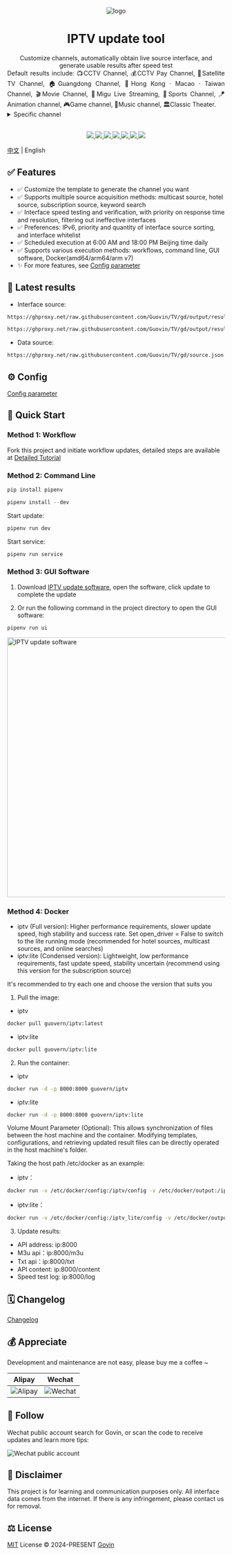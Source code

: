 <div align="center">
  <img src="./static/images/logo.png" alt="logo"/>
  <h1 align="center">IPTV update tool</h1>
</div>

<div align="center">Customize channels, automatically obtain live source interface, and generate usable results after speed test</div>
<div align="justify">Default results include: 📺CCTV Channel, 💰CCTV Pay Channel, 📡Satellite TV Channel, 🏠Guangdong Channel, 🌊Hong Kong · Macao · Taiwan Channel, 🎬Movie Channel, 🎥Migu Live Streaming, 🏀Sports Channel, 🪁Animation channel, 🎮Game channel, 🎵Music channel, 🏛Classic Theater.</div>

<details>
  <summary>Specific channel</summary>
  <div>
  📺CCTV Channel: CCTV-1, CCTV-2, CCTV-3, CCTV-4, CCTV-5, CCTV-5+, CCTV-6, CCTV-7, CCTV-8, CCTV-9, CCTV-10, CCTV-11, CCTV-12, CCTV-13, CCTV-14, CCTV-15, CCTV-16, CCTV-17, CETV1, CETV2, CETV4, CETV5
  </div>
  <br>
  <div>
  💰CCTV Pay Channel: 文化精品, 央视台球, 风云音乐, 第一剧场, 风云剧场, 怀旧剧场, 女性时尚, 高尔夫网球, 风云足球, 电视指南, 世界地理, 兵器科技
  </div>
  <br>
  <div>
  📡Satellite TV Channel: 广东卫视, 香港卫视, 浙江卫视, 湖南卫视, 北京卫视, 湖北卫视, 黑龙江卫视, 安徽卫视, 重庆卫视, 东方卫视, 东南卫视, 甘肃卫视, 广西卫视, 贵州卫视, 海南卫视, 河北卫视, 河南卫视, 吉林卫视, 江苏卫视, 江西卫视, 辽宁卫视, 内蒙古卫视, 宁夏卫视, 青海卫视, 山东卫视, 山西卫视, 陕西卫视, 四川卫视, 深圳卫视, 三沙卫视, 天津卫视, 西藏卫视, 新疆卫视, 云南卫视
  </div>
  <br>
  <div>
  ☘️Guangdong Channel: 广东珠江, 广东体育, 广东新闻, 广东民生, 广东卫视, 大湾区卫视, 广州综合, 广州影视, 广州竞赛, 江门综合, 江门侨乡生活, 佛山综合, 深圳卫视, 汕头综合, 汕头经济, 汕头文旅, 茂名综合, 茂名公共
  </div>
  <br>
  <div>
  ☘️Local channels in each province
  </div>
  <br>
  <div>
  🌊Hong Kong · Macao · Taiwan Channel: 翡翠台, 明珠台, 凤凰中文, 凤凰资讯, 凤凰香港, 凤凰卫视, TVBS亚洲, 香港卫视, 纬来体育, 纬来育乐, J2, Viutv, 三立台湾, 无线新闻, 三立新闻, 东森综合, 东森超视, 东森电影, Now剧集, Now华剧, 靖天资讯, 星卫娱乐, 卫视卡式
  </div>
  <br>
  <div>
  🎬Movie Channel: CHC家庭影院, CHC动作电影, CHC高清电影, 淘剧场, 淘娱乐, 淘电影, NewTV惊悚悬疑, NewTV动作电影, 黑莓电影, 纬来电影, 靖天映画, 靖天戏剧, 星卫娱乐, 艾尔达娱乐, 经典电影, IPTV经典电影, 天映经典, 无线星河, 星空卫视, 私人影院, 东森电影, 龙祥电影, 东森洋片, 东森超视
  </div>
  <br>
  <div>
  🎥Migu Live Streaming: 咪咕直播1-45
  </div>
  <br>
  <div>
  🏀Sports Channel: CCTV-5, CCTV-5+, 广东体育, 纬来体育, 五星体育, 体育赛事, 劲爆体育, 爱体育, 超级体育, 精品体育, 广州竞赛, 深圳体育, 福建体育, 辽宁体育, 山东体育, 成都体育, 天津体育, 江苏体育, 安徽综艺体育, 吉林篮球, 睛彩篮球, 睛彩羽毛球, 睛彩广场舞, 风云足球, 足球频道, 魅力足球, 天元围棋, 快乐垂钓, JJ斗地主
  </div>
  <br>
  <div>
  🪁Animation channel: 少儿动画, 卡酷动画, 动漫秀场, 新动漫, 青春动漫, 爱动漫, 中录动漫, 宝宝动画, CN卡通, 优漫卡通, 金鹰卡通, 睛彩少儿, 黑莓动画, 炫动卡通, 24H国漫热播, 浙江少儿, 河北少儿科教, 七龙珠, 火影忍者, 海绵宝宝, 中华小当家, 斗破苍穹玄幻剧, 猫和老鼠, 经典动漫, 蜡笔小新, 漫画解说
  </div>
  <br>
  <div>
  🎮Game channel: 游戏风云, 游戏竞技, 电竞游戏, 海看电竞, 电竞天堂, 爱电竞
  </div>
  <br>
  <div>
  🎵Music channel: CCTV-15, 风云音乐, 音乐现场, 音乐之声, 潮流音乐, 天津音乐, 音乐广播, 音乐调频广播
  </div>
  <br>
  <div>
  🏛Classic Theater: 笑傲江湖, 天龙八部, 鹿鼎记, 仙剑奇侠传, 西游记, 三国演义, 水浒传, 新白娘子传奇, 天龙八部, 济公游记, 封神榜, 闯关东, 上海滩, 射雕英雄传
  </div>
</details>
<br>
<p align="center">
  <a href="https://github.com/Guovin/IPTV/releases/latest">
    <img src="https://img.shields.io/github/v/release/guovin/iptv" />
  </a>
  <a href="https://www.python.org/">
    <img src="https://img.shields.io/badge/python-%20%3D%203.13-47c219" />
  </a>
  <a href="https://github.com/Guovin/IPTV/releases/latest">
    <img src="https://img.shields.io/github/downloads/guovin/iptv/total" />
  </a>
  <a href="https://hub.docker.com/repository/docker/guovern/iptv">
    <img src="https://img.shields.io/docker/pulls/guovern/iptv" />
  </a>
  <a href="https://hub.docker.com/repository/docker/guovern/tv-requests">
    <img src="https://img.shields.io/docker/pulls/guovern/tv-requests?label=docker:requests" />
  </a>
  <a href="https://hub.docker.com/repository/docker/guovern/tv-driver">
    <img src="https://img.shields.io/docker/pulls/guovern/tv-driver?label=docker:driver" />
  </a>
  <a href="https://github.com/Guovin/IPTV/fork">
    <img src="https://img.shields.io/github/forks/guovin/iptv" />
  </a>
</p>

[中文](./README.md) | English

## ✅ Features

- ✅ Customize the template to generate the channel you want
- ✅ Supports multiple source acquisition methods: multicast source, hotel source, subscription source, keyword search
- ✅ Interface speed testing and verification, with priority on response time and resolution, filtering out ineffective interfaces
- ✅ Preferences: IPv6, priority and quantity of interface source sorting, and interface whitelist
- ✅ Scheduled execution at 6:00 AM and 18:00 PM Beijing time daily
- ✅ Supports various execution methods: workflows, command line, GUI software, Docker(amd64/arm64/arm v7)
- ✨ For more features, see [Config parameter](./docs/config_en.md)

## 🔗 Latest results

- Interface source:

```bash
https://ghproxy.net/raw.githubusercontent.com/Guovin/TV/gd/output/result.m3u
```

```bash
https://ghproxy.net/raw.githubusercontent.com/Guovin/TV/gd/output/result.txt
```

- Data source:

```bash
https://ghproxy.net/raw.githubusercontent.com/Guovin/TV/gd/source.json
```

## ⚙️ Config

[Config parameter](./docs/config_en.md)

## 🚀 Quick Start

### Method 1: Workflow

Fork this project and initiate workflow updates, detailed steps are available at [Detailed Tutorial](./docs/tutorial_en.md)

### Method 2: Command Line

```python
pip install pipenv
```

```python
pipenv install --dev
```

Start update:

```python
pipenv run dev
```

Start service:

```python
pipenv run service
```

### Method 3: GUI Software

1. Download [IPTV update software](https://github.com/Guovin/IPTV/releases), open the software, click update to complete the update

2. Or run the following command in the project directory to open the GUI software:

```python
pipenv run ui
```

<img src="./docs/images/ui.png" alt="IPTV update software" title="IPTV update software" style="height:600px" />

### Method 4: Docker

- iptv (Full version): Higher performance requirements, slower update speed, high stability and success rate. Set open_driver = False to switch to the lite running mode (recommended for hotel sources, multicast sources, and online searches)
- iptv:lite (Condensed version): Lightweight, low performance requirements, fast update speed, stability uncertain (recommend using this version for the subscription source)

It's recommended to try each one and choose the version that suits you

1. Pull the image:

- iptv

```bash
docker pull guovern/iptv:latest
```

- iptv:lite

```bash
docker pull guovern/iptv:lite
```

2. Run the container:

- iptv

```bash
docker run -d -p 8000:8000 guovern/iptv
```

- iptv:lite

```bash
docker run -d -p 8000:8000 guovern/iptv:lite
```

Volume Mount Parameter (Optional):
This allows synchronization of files between the host machine and the container. Modifying templates, configurations, and retrieving updated result files can be directly operated in the host machine's folder.

Taking the host path /etc/docker as an example:

- iptv：

```bash
docker run -v /etc/docker/config:/iptv/config -v /etc/docker/output:/iptv/output -d -p 8000:8000 guovern/iptv
```

- iptv:lite：

```bash
docker run -v /etc/docker/config:/iptv_lite/config -v /etc/docker/output:/iptv_lite/output -d -p 8000:8000 guovern/iptv:lite
```

3. Update results:

- API address: ip:8000
- M3u api：ip:8000/m3u
- Txt api：ip:8000/txt
- API content: ip:8000/content
- Speed test log: ip:8000/log

## 🗓️ Changelog

[Changelog](./CHANGELOG.md)

## 💰️ Appreciate

<div>Development and maintenance are not easy, please buy me a coffee ~</div>

| Alipay                                | Wechat                                    |
| ------------------------------------- | ----------------------------------------- |
| ![Alipay](./static/images/alipay.jpg) | ![Wechat](./static/images/appreciate.jpg) |

## 👀 Follow

Wechat public account search for Govin, or scan the code to receive updates and learn more tips:

![Wechat public account](./static/images/qrcode.jpg)

## 📣 Disclaimer

This project is for learning and communication purposes only. All interface data comes from the internet. If there is any infringement, please contact us for removal.

## ⚖️ License

[MIT](./LICENSE) License &copy; 2024-PRESENT [Govin](https://github.com/guovin)
